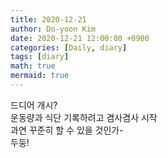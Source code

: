 ```yaml
---
title: 2020-12-21
author: Do-yoon Kim
date: 2020-12-21 12:00:00 +0900
categories: [Daily, diary]
tags: [diary]
math: true
mermaid: true
---
```

드디어 개시?  
운동량과 식단 기록하려고 겸사겸사 시작  
과연 꾸준히 할 수 있을 것인가-  
두둥!